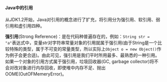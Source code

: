 <h4>Java中的引用</h4>
从JDK1.2开始，Java对引用的概念进行了扩充，将引用分为强引用、软引用、弱引用和虚引用四种。<br/>
<p>
<b>强引用</b>(Strong Reference)：是在代码种普遍存在的，例如：<code>String str = "a"</code>表达式中，变量str对字符串常量对象的引用就属于强引用(由于String是一个比较特殊的类型，属于不可变的常量类型，所以实际上<code>Object o = new Object()</code>作为例子会更合适)。由此可见，强引用是我们平时所用最多、最熟悉的一种引用。如果一个对象的引用方式属于强引用，垃圾回收器(GC, garbage collector)将不会对改对象进行内存回收，即使堆中内存不足、抛出OOME(OutOFMemeryError)。</p>

